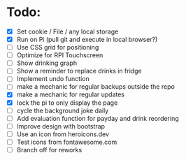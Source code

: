 # Todo:
- [x] Set cookie / File / any local storage
- [x] Run on Pi (pull git and execute in local browser?)
- [ ] Use CSS grid for positioning
- [ ] Optimize for RPI Touchscreen
- [ ] Show drinking graph
- [ ] Show a reminder to replace drinks in fridge
- [ ] Implement undo function
- [ ] make a mechanic for regular backups outside the repo
- [x] make a mechanic for regular updates
- [x] lock the pi to only display the page
- [ ] cycle the background joke daily
- [ ] Add evaluation function for payday and drink reordering
- [ ] Improve design with bootstrap
- [ ] Use an icon from heroicons.dev
- [ ] Test icons from fontawesome.com
- [ ] Branch off for reworks

